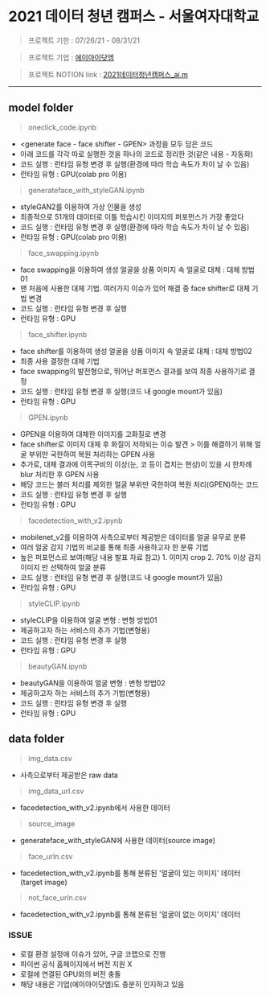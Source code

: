 # 2021 데이터 청년 캠퍼스 - 서울여자대학교

> 프로젝트 기한 : 07/26/21 - 08/31/21

> 프로젝트 기업 : [에이아이닷엠](http://aimlabs.ai/)

> 프로젝트 NOTION link : [2021데이터청년캠퍼스_ai.m](https://www.notion.so/pyzoo/5583e1ae7f59444580b0536584d9fc0c?v=fec0a5b9124644a4a5053645e1509b58)
- - -


## model folder
> oneclick_code.ipynb
  - <generate face - face shifter - GPEN> 과정을 모두 담은 코드
  - 아래 코드를 각각 따로 실행한 것을 하나의 코드로 정리한 것(같은 내용 - 자동화)
  - 코드 실행 : 런타임 유형 변경 후 실행(환경에 따라 학습 속도가 차이 날 수 있음)
  - 런타임 유형 : GPU(colab pro 이용)
  
> generateface_with_styleGAN.ipynb
  - styleGAN2를 이용하여 가상 인물을 생성
  - 최종적으로 51개의 데이터로 이틀 학습시킨 이미지의 퍼포먼스가 가장 좋았다
  - 코드 실행 : 런타임 유형 변경 후 실행(환경에 따라 학습 속도가 차이 날 수 있음)
  - 런타임 유형 : GPU(colab pro 이용)

> face_swapping.ipynb
  - face swapping을 이용하여 생성 얼굴을 상품 이미지 속 얼굴로 대체 : 대체 방법01
  - 맨 처음에 사용한 대체 기법. 여러가지 이슈가 있어 해결 중 face shifter로 대체 기법 변경
  - 코드 실행 : 런타임 유형 변경 후 실행
  - 런타임 유형 : GPU

> face_shifter.ipynb
  - face shifter를 이용하여 생성 얼굴을 상품 이미지 속 얼굴로 대체 : 대체 방법02
  - 최종 사용 결정한 대체 기법
  - face swapping의 발전형으로, 뛰어난 퍼포먼스 결과를 보여 최종 사용하기로 결정
  - 코드 실행 : 런타임 유형 변경 후 실행(코드 내 google mount가 있음)
  - 런타임 유형 : GPU

> GPEN.ipynb
  - GPEN을 이용하여 대체한 이미지를 고화질로 변경
  - face shifter로 이미지 대체 후 화질이 저하되는 이슈 발견 > 이를 해결하기 위해 얼굴 부위만 국한하여 복원 처리하는 GPEN 사용
  - 추가로, 대체 결과에 이목구비의 이상(눈, 코 등이 겹치는 현상)이 있을 시 한차례 blur 처리한 후 GPEN 사용
  - 해당 코드는 블러 처리를 제외한 얼굴 부위만 국한하여 복원 처리(GPEN)하는 코드
  - 코드 실행 : 런타임 유형 변경 후 실행
  - 런타임 유형 : GPU

> facedetection_with_v2.ipynb
  - mobilenet_v2를 이용하여 사측으로부터 제공받은 데이터를 얼굴 유무로 분류
  - 여러 얼굴 감지 기법의 비교를 통해 최종 사용하고자 한 분류 기법
  - 높은 퍼포먼스르 보여(해당 내용 발표 자료 참고) 1. 이미지 crop 2. 70% 이상 감지 이미지 만 선택하여 얼굴 분류
  - 코드 실행 : 런터임 유형 변경 후 실행(코드 내 google mount가 있음)
  - 런타임 유형 : GPU
  
> styleCLIP.ipynb
  - styleCLIP을 이용하여 얼굴 변형 : 변형 방법01
  - 제공하고자 하는 서비스의 추가 기법(변형용)
  - 코드 실행 : 런타임 유형 변경 후 실행
  - 런타임 유형 : GPU

> beautyGAN.ipynb
  - beautyGAN을 이용하여 얼굴 변형 : 변형 방법02
  - 제공하고자 하는 서비스의 추가 기법(변형용)
  - 코드 실행 : 런타임 유형 변경 후 실행
  - 런타임 유형 : GPU

  
## data folder
> img_data.csv
  - 사측으로부터 제공받은 raw data
  
> img_data_url.csv
  - facedetection_with_v2.ipynb에서 사용한 데이터
  
> source_image
  - generateface_with_styleGAN에 사용한 데이터(source image)
  
> face_urln.csv
  - facedetection_with_v2.ipynb를 통해 분류된 '얼굴이 있는 이미지' 데이터(target image)

> not_face_urln.csv
  - facedetection_with_v2.ipynb를 통해 분류된 '얼굴이 없는 이미지' 데이터

  
  
### **ISSUE**
-  로컬 환경 설정에 이슈가 있어, 구글 코랩으로 진행
-  파이썬 공식 홈페이지에서 버전 지원 X
-  로컬에 연결된 GPU와의 버전 충돌
-  해당 내용은 기업(에이아이닷엠)도 충분히 인지하고 있음
